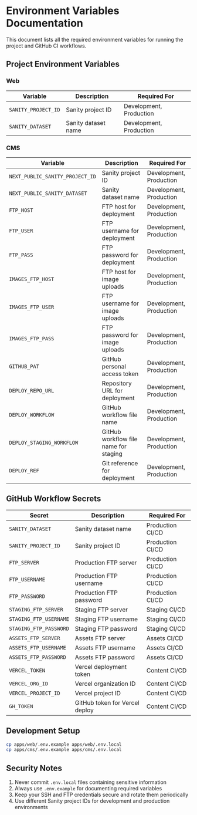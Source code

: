 # Environment Variables Documentation

This document lists all the required environment variables for running the project and GitHub CI workflows.

## Project Environment Variables

### Web

| Variable            | Description         | Required For            |
| ------------------- | ------------------- | ----------------------- |
| `SANITY_PROJECT_ID` | Sanity project ID   | Development, Production |
| `SANITY_DATASET`    | Sanity dataset name | Development, Production |

### CMS

| Variable                        | Description                           | Required For            |
| ------------------------------- | ------------------------------------- | ----------------------- |
| `NEXT_PUBLIC_SANITY_PROJECT_ID` | Sanity project ID                     | Development, Production |
| `NEXT_PUBLIC_SANITY_DATASET`    | Sanity dataset name                   | Development, Production |
| `FTP_HOST`                      | FTP host for deployment               | Development, Production |
| `FTP_USER`                      | FTP username for deployment           | Development, Production |
| `FTP_PASS`                      | FTP password for deployment           | Development, Production |
| `IMAGES_FTP_HOST`               | FTP host for image uploads            | Development, Production |
| `IMAGES_FTP_USER`               | FTP username for image uploads        | Development, Production |
| `IMAGES_FTP_PASS`               | FTP password for image uploads        | Development, Production |
| `GITHUB_PAT`                    | GitHub personal access token          | Development, Production |
| `DEPLOY_REPO_URL`               | Repository URL for deployment         | Development, Production |
| `DEPLOY_WORKFLOW`               | GitHub workflow file name             | Development, Production |
| `DEPLOY_STAGING_WORKFLOW`       | GitHub workflow file name for staging | Development, Production |
| `DEPLOY_REF`                    | Git reference for deployment          | Development, Production |

## GitHub Workflow Secrets

| Secret                 | Description                    | Required For     |
| ---------------------- | ------------------------------ | ---------------- |
| `SANITY_DATASET`       | Sanity dataset name            | Production CI/CD |
| `SANITY_PROJECT_ID`    | Sanity project ID              | Production CI/CD |
| `FTP_SERVER`           | Production FTP server          | Production CI/CD |
| `FTP_USERNAME`         | Production FTP username        | Production CI/CD |
| `FTP_PASSWORD`         | Production FTP password        | Production CI/CD |
| `STAGING_FTP_SERVER`   | Staging FTP server             | Staging CI/CD    |
| `STAGING_FTP_USERNAME` | Staging FTP username           | Staging CI/CD    |
| `STAGING_FTP_PASSWORD` | Staging FTP password           | Staging CI/CD    |
| `ASSETS_FTP_SERVER`    | Assets FTP server              | Assets CI/CD     |
| `ASSETS_FTP_USERNAME`  | Assets FTP username            | Assets CI/CD     |
| `ASSETS_FTP_PASSWORD`  | Assets FTP password            | Assets CI/CD     |
| `VERCEL_TOKEN`         | Vercel deployment token        | Content CI/CD    |
| `VERCEL_ORG_ID`        | Vercel organization ID         | Content CI/CD    |
| `VERCEL_PROJECT_ID`    | Vercel project ID              | Content CI/CD    |
| `GH_TOKEN`             | GitHub token for Vercel deploy | Content CI/CD    |

## Development Setup

```bash
cp apps/web/.env.example apps/web/.env.local
cp apps/cms/.env.example apps/cms/.env.local
```

## Security Notes

1. Never commit `.env.local` files containing sensitive information
2. Always use `.env.example` for documenting required variables
3. Keep your SSH and FTP credentials secure and rotate them periodically
4. Use different Sanity project IDs for development and production environments
